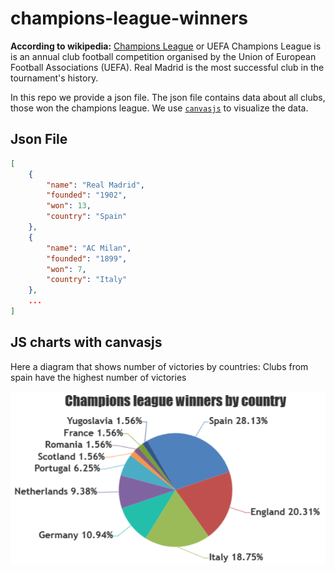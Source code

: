 # champions-league-winners

**According to wikipedia:**
[Champions League](https://en.wikipedia.org/wiki/UEFA_Champions_League) or UEFA Champions League is  is an annual club football competition organised by the Union of European Football Associations (UEFA). Real Madrid is the most successful club in the tournament's history.

In this repo we provide a json file. The json file contains data about all clubs, those won the champions league. We use [`canvasjs`](https://canvasjs.com/) to visualize the data.

## Json File

```json
[
    {
        "name": "Real Madrid",
        "founded": "1902",
        "won": 13,
        "country": "Spain"
    },
    {
        "name": "AC Milan",
        "founded": "1899",
        "won": 7,
        "country": "Italy"
    },
    ...
]
```
## JS charts with canvasjs

Here a diagram that shows number of victories by countries:
Clubs from spain have the highest number of victories

![](cl_bycountry.png)
